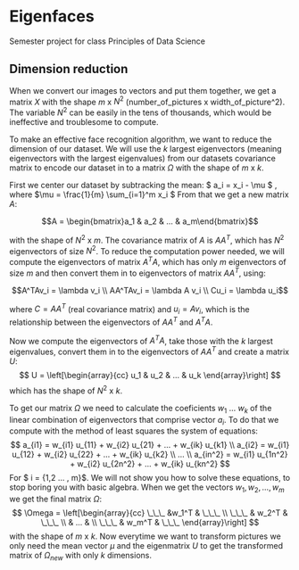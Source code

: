 # Eigenfaces
Semester project for class Principles of Data Science

## Dimension reduction
 When we convert our images to vectors and put them together, we get a matrix $X$ with the shape $m$ x $N^2$ (number_of_pictures x width_of_picture^2). The variable $N^2$ can be easily in the tens of thousands, which would be ineffective and troublesome to compute.

 To make an effective face recognition algorithm, we want to reduce the dimension of our dataset. We will use the $k$ largest eigenvectors (meaning eigenvectors with the largest eigenvalues) from our datasets covariance matrix to encode our dataset in to a matrix $\Omega$ with the shape of $m$ x $k$.

 First we center our dataset by subtracking the mean:
 $ a_i =  x_i - \mu $ , where  $\mu = \frac{1}{m} \sum_{i=1}^m x_i $
 From that we get a new matrix $A$: 
```math
A = \begin{bmatrix}a_1 & a_2 & ... & a_m\end{bmatrix}
```
 with the shape of $N^2$ x $m$. The covariance matrix of $A$ is $AA^T$, which has $N^2$ eigenvectors of size $N^2$. To reduce the computation power needed, we will compute the eigenvectors of matrix $A^TA$, which has only $m$ eigenvectors of size $m$ and then convert them in to  eigenvectors of matrix $AA^T$, using:
 ```math
 A^TAv_i = \lambda v_i \\
 AA^TAv_i = \lambda A v_i \\
 Cu_i = \lambda u_i
 ```
 where $C = AA^T$ (real covariance matrix) and $u_i = Av_i$, which is the relationship between the eigenvectors of $AA^T$ and $A^TA$.

 Now we compute the eigenvectors of $A^TA$, take those with the $k$ largest eigenvalues, convert them in to the eigenvectors of $AA^T$ and create a matrix $U$:
 $$
 U = \left[\begin{array}{cc}
    u_1 & u_2 & ... & u_k
 \end{array}\right]
 $$
 which has the shape of $N^2$ x $k$.

 To get our matrix $\Omega$ we need to calculate the coeficients $w_1$ ... $w_k$ of the linear combination of eigenvectors that comprise vector $a_i$. To do that we compute with the method of least squares the system of equations:
 $$
 a_{i1} = w_{i1} u_{11} + w_{i2} u_{21} + ... + w_{ik} u_{k1} \\
 a_{i2} = w_{i1} u_{12} + w_{i2} u_{22} + ... + w_{ik} u_{k2} \\
 ... \\
 a_{in^2} = w_{i1} u_{1n^2} + w_{i2} u_{2n^2} + ... + w_{ik} u_{kn^2}
 $$
 For $ i = {1,2 ... , m}$. We will not show you how to solve these equations, to stop boring you with basic algebra. When we get the vectors $w_1, w_2, ... , w_m$ we get the final matrix $\Omega$:
 $$
\Omega =
\left[\begin{array}{cc}
\_\_\_ &w_1^T & \_\_\_ \\
\_\_\_ & w_2^T & \_\_\_ \\
 & ... & \\
\_\_\_ & w_m^T & \_\_\_
\end{array}\right]
 $$
 with the shape of $m$ x $k$. Now everytime we want to transform pictures we only need the mean vector $\mu$ and the eigenmatrix $U$ to get the transformed matrix of $\Omega_{new}$ with only $k$ dimensions.